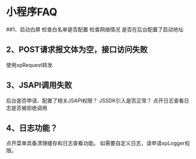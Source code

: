 # 小程序FAQ
##1、启动白屏
检查白名单是否配置
检查网络情况
是否在后台配置了启动地址


## 2、POST请求报文体为空，接口访问失败
使用xpRequest转发

## 3、JSAPI调用失败
后台是否申请、配置了相关JSAPI权限？
JSSDK引入是否正常？
点开日志查看日志是否被拒绝调用

## 4、日志功能？
点开菜单具备清理缓存和日志查看功能。
如需要自定义日志，请申请xpLogger权限。
